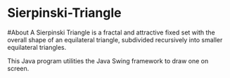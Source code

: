 ﻿# Sierpinski-Triangle

#About 
A Sierpinski Triangle is a fractal and attractive fixed set with the overall shape of an equilateral triangle, subdivided recursively into smaller equilateral triangles.

This Java program utilities the Java Swing framework to draw one on screen. 
